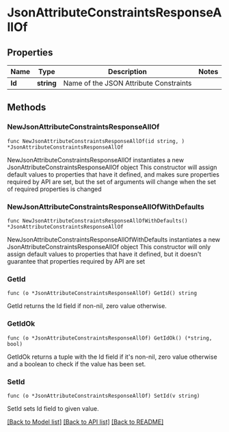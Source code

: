 # JsonAttributeConstraintsResponseAllOf

## Properties

Name | Type | Description | Notes
------------ | ------------- | ------------- | -------------
**Id** | **string** | Name of the JSON Attribute Constraints | 

## Methods

### NewJsonAttributeConstraintsResponseAllOf

`func NewJsonAttributeConstraintsResponseAllOf(id string, ) *JsonAttributeConstraintsResponseAllOf`

NewJsonAttributeConstraintsResponseAllOf instantiates a new JsonAttributeConstraintsResponseAllOf object
This constructor will assign default values to properties that have it defined,
and makes sure properties required by API are set, but the set of arguments
will change when the set of required properties is changed

### NewJsonAttributeConstraintsResponseAllOfWithDefaults

`func NewJsonAttributeConstraintsResponseAllOfWithDefaults() *JsonAttributeConstraintsResponseAllOf`

NewJsonAttributeConstraintsResponseAllOfWithDefaults instantiates a new JsonAttributeConstraintsResponseAllOf object
This constructor will only assign default values to properties that have it defined,
but it doesn't guarantee that properties required by API are set

### GetId

`func (o *JsonAttributeConstraintsResponseAllOf) GetId() string`

GetId returns the Id field if non-nil, zero value otherwise.

### GetIdOk

`func (o *JsonAttributeConstraintsResponseAllOf) GetIdOk() (*string, bool)`

GetIdOk returns a tuple with the Id field if it's non-nil, zero value otherwise
and a boolean to check if the value has been set.

### SetId

`func (o *JsonAttributeConstraintsResponseAllOf) SetId(v string)`

SetId sets Id field to given value.



[[Back to Model list]](../README.md#documentation-for-models) [[Back to API list]](../README.md#documentation-for-api-endpoints) [[Back to README]](../README.md)


